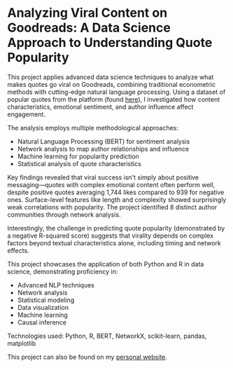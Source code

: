 # Analyzing Viral Content on Goodreads: A Data Science Approach to Understanding Quote Popularity

This project applies advanced data science techniques to analyze what makes quotes go viral on Goodreads, combining traditional econometric methods with cutting-edge natural language processing. Using a dataset of popular quotes from the platform (found [here](https://www.kaggle.com/datasets/abhishekvermasg1/goodreads-quotes)), I investigated how content characteristics, emotional sentiment, and author influence affect engagement.

The analysis employs multiple methodological approaches:

- Natural Language Processing (BERT) for sentiment analysis
- Network analysis to map author relationships and influence
- Machine learning for popularity prediction
- Statistical analysis of quote characteristics

Key findings revealed that viral success isn't simply about positive messaging—quotes with complex emotional content often perform well, despite positive quotes averaging 1,744 likes compared to 939 for negative ones. Surface-level features like length and complexity showed surprisingly weak correlations with popularity. The project identified 8 distinct author communities through network analysis.

Interestingly, the challenge in predicting quote popularity (demonstrated by a negative R-squared score) suggests that virality depends on complex factors beyond textual characteristics alone, including timing and network effects.

This project showcases the application of both Python and R in data science, demonstrating proficiency in:

- Advanced NLP techniques
- Network analysis
- Statistical modeling
- Data visualization
- Machine learning
- Causal inference

Technologies used: Python, R, BERT, NetworkX, scikit-learn, pandas, matplotlib

This project can also be found on my [personal website](https://jormur.github.io/).
